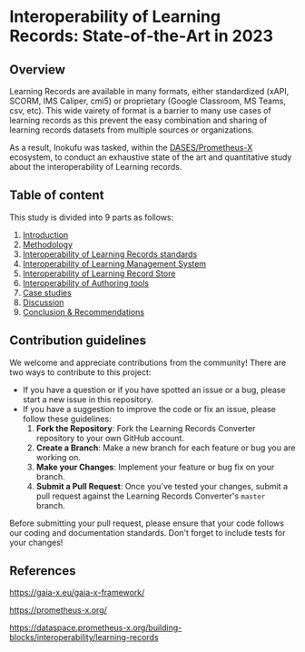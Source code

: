 # Interoperability of Learning Records: State‐of‐the‐Art in 2023

## Overview

Learning Records are available in many formats, either standardized (xAPI, SCORM, IMS Caliper, cmi5) or proprietary (Google Classroom, MS Teams, csv, etc). This wide vairety of format is a barrier to many use cases of learning records as this prevent the easy combination and sharing of learning records datasets from multiple sources or organizations.

As a result, Inokufu was tasked, within the [DASES/Prometheus-X](https://prometheus-x.org/) ecosystem, to conduct an exhaustive state of the art and quantitative study about the interoperability of Learning records.

## Table of content

This study is divided into 9 parts as follows:

1. [Introduction](/1-introduction.md)
2. [Methodology](/2-methodology.md)
3. [Interoperability of Learning Records standards](/3-interoperability-standards.md)
4. [Interoperability of Learning Management System](/4-interoperability-lms.md)
5. [Interoperability of Learning Record Store](/5-interoperability-lrs.md)
6. [Interoperability of Authoring tools](/6-interoperability-authoring-tools.md)
7. [Case studies](/7-case-studies.md)
8. [Discussion](/8-discussion.md)
9. [Conclusion & Recommendations](/9-conclusions.md)

## Contribution guidelines

We welcome and appreciate contributions from the community! There are two ways to contribute to this project:

* If you have a question or if you have spotted an issue or a bug, please start a new issue in this repository.
* If you have a suggestion to improve the code or fix an issue, please follow these guidelines: 
  1. **Fork the Repository**: Fork the Learning Records Converter repository to your own GitHub account.
  2. **Create a Branch**: Make a new branch for each feature or bug you are working on.
  3. **Make your Changes**: Implement your feature or bug fix on your branch.
  4. **Submit a Pull Request**: Once you've tested your changes, submit a pull request against the Learning Records Converter's `master` branch.

Before submitting your pull request, please ensure that your code follows our coding and documentation standards. Don't forget to include tests for your changes!

## References

<https://gaia-x.eu/gaia-x-framework/>

<https://prometheus-x.org/>

<https://dataspace.prometheus-x.org/building-blocks/interoperability/learning-records>
